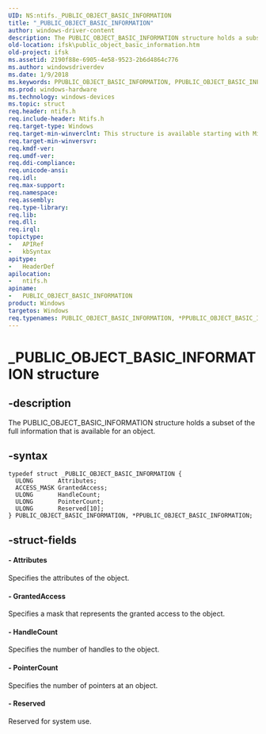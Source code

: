 ```yaml
---
UID: NS:ntifs._PUBLIC_OBJECT_BASIC_INFORMATION
title: "_PUBLIC_OBJECT_BASIC_INFORMATION"
author: windows-driver-content
description: The PUBLIC_OBJECT_BASIC_INFORMATION structure holds a subset of the full information that is available for an object.
old-location: ifsk\public_object_basic_information.htm
old-project: ifsk
ms.assetid: 2190f88e-6905-4e58-9523-2b6d4864c776
ms.author: windowsdriverdev
ms.date: 1/9/2018
ms.keywords: PPUBLIC_OBJECT_BASIC_INFORMATION, PPUBLIC_OBJECT_BASIC_INFORMATION structure pointer [Installable File System Drivers], *PPUBLIC_OBJECT_BASIC_INFORMATION, PUBLIC_OBJECT_BASIC_INFORMATION, objectstructures_f0dec604-d95c-47b4-aedc-168a3ae1dedc.xml, ifsk.public_object_basic_information, ntifs/PUBLIC_OBJECT_BASIC_INFORMATION, PUBLIC_OBJECT_BASIC_INFORMATION structure [Installable File System Drivers], ntifs/PPUBLIC_OBJECT_BASIC_INFORMATION, _PUBLIC_OBJECT_BASIC_INFORMATION
ms.prod: windows-hardware
ms.technology: windows-devices
ms.topic: struct
req.header: ntifs.h
req.include-header: Ntifs.h
req.target-type: Windows
req.target-min-winverclnt: This structure is available starting with Microsoft Windows 2000.
req.target-min-winversvr: 
req.kmdf-ver: 
req.umdf-ver: 
req.ddi-compliance: 
req.unicode-ansi: 
req.idl: 
req.max-support: 
req.namespace: 
req.assembly: 
req.type-library: 
req.lib: 
req.dll: 
req.irql: 
topictype:
-	APIRef
-	kbSyntax
apitype:
-	HeaderDef
apilocation:
-	ntifs.h
apiname:
-	PUBLIC_OBJECT_BASIC_INFORMATION
product: Windows
targetos: Windows
req.typenames: PUBLIC_OBJECT_BASIC_INFORMATION, *PPUBLIC_OBJECT_BASIC_INFORMATION
---
```


# _PUBLIC_OBJECT_BASIC_INFORMATION structure


## -description


The PUBLIC_OBJECT_BASIC_INFORMATION structure holds a subset of the full information that is available for an object.


## -syntax


````
typedef struct _PUBLIC_OBJECT_BASIC_INFORMATION {
  ULONG       Attributes;
  ACCESS_MASK GrantedAccess;
  ULONG       HandleCount;
  ULONG       PointerCount;
  ULONG       Reserved[10];
} PUBLIC_OBJECT_BASIC_INFORMATION, *PPUBLIC_OBJECT_BASIC_INFORMATION;
````


## -struct-fields




#### - Attributes

Specifies the attributes of the object.


#### - GrantedAccess

Specifies a mask that represents the granted access to the object.


#### - HandleCount

Specifies the number of handles to the object.


#### - PointerCount

Specifies the number of pointers at an object.


#### - Reserved

Reserved for system use.

